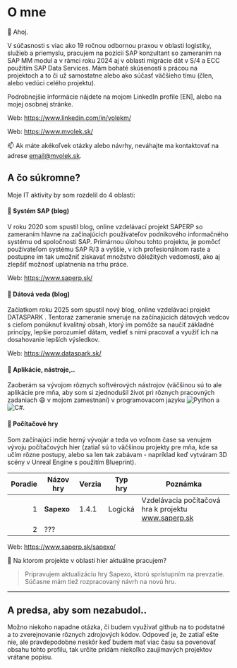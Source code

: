 # O mne

👋 Ahoj.

V súčasnosti s viac ako 19 ročnou odbornou praxou v oblasti logistiky, služieb a priemyslu, pracujem na pozícii SAP konzultant so zameraním na SAP MM modul a v rámci roku 2024 aj v oblasti migrácie dát v S/4 a ECC použitím SAP Data Services. Mám bohaté skúsenosti s prácou na projektoch a to či už samostatne alebo ako súčasť väčšieho tímu (člen, alebo vedúci celého projektu).

Podrobnejšie informácie nájdete na mojom LinkedIn profile [EN], alebo na mojej osobnej stránke. 

Web: https://www.linkedin.com/in/volekm/

Web: https://www.mvolek.sk/

📫 Ak máte akékoľvek otázky alebo návrhy, neváhajte ma kontaktovať na adrese email@mvolek.sk. 


## A čo súkromne?

Moje IT aktivity by som rozdelil do 4 oblastí:

#### 🔳 Systém SAP (blog)

V roku 2020 som spustil blog, online vzdelávací projekt SAPERP so zameraním hlavne na začínajúcich používateľov podnikového informačného systému od spoločnosti SAP. Primárnou úlohou tohto projektu, je pomôcť používateľom systému SAP R/3 a vyššie, v ich profesionálnom raste a postupne im tak umožniť získavať množstvo dôležitých vedomostí, ako aj zlepšiť možnosť uplatnenia na trhu práce.

Web: https://www.saperp.sk/


#### 🔳 Dátová veda (blog)

Začiatkom roku 2025 som spustil nový blog, online vzdelávací projekt DATASPARK . Tentoraz zameranie smeruje na začínajúcich dátových vedcov s cieľom ponúknuť kvalitný obsah, ktorý im pomôže sa naučiť základné princípy, lepšie porozumieť dátam, vedieť s nimi pracovať a využiť ich na dosahovanie lepších výsledkov. 

Web: https://www.dataspark.sk/


#### 🔳 Aplikácie, nástroje,..

Zaoberám sa vývojom rôznych softvérových nástrojov (väčšinou sú to ale aplikácie pre mňa, aby som si zjednodušil život pri rôznych pracovných zadaniach 😄 v mojom zamestnaní) v programovacom jazyku ![Python](https://img.shields.io/badge/Python-3776AB?style=flat&logo=python&logoColor=white) a ![C#](https://img.shields.io/badge/C%23-239120?style=flat&logo=c-sharp&logoColor=white).


#### 🔳 Počítačové hry

Som začínajúci indie herný vývojár a teda vo voľnom čase sa venujem vývoju počítačových hier (zatiaľ sú to väčšinou projekty pre mňa, kde sa učím rôzne postupy, alebo sa len tak zabávam - napríklad keď vytváram 3D scény v Unreal Engine s použitím Blueprint).
 
| Poradie | Názov hry    |  Verzia  |  Typ hry   | Poznámka                                             |
|--------:|--------------|----------|------------| -----------------------------------------------------|
|    1    | **Sapexo**   | 1.4.1    |  Logická   | Vzdelávacia počítačová hra k projektu www.saperp.sk  |
|    2    | ???          |          |            |                                                      |

Web: https://www.saperp.sk/sapexo/

🧭 Na ktorom projekte v oblasti hier aktuálne pracujem?
> Pripravujem aktualizáciu hry Sapexo, ktorú sprístupním na prevzatie. Súčasne mám tiež rozpracovaný návrh na novú hru.

  
---



## A predsa, aby som nezabudol..
Možno niekoho napadne otázka, či budem využívať github na to podstatné a to zverejnovanie rôznych zdrojových kódov. Odpoveď je, že zatiaľ ešte nie, ale pravdepodobne neskôr keď budem mať viac času sa povenovať obsahu tohto profilu, tak určite pridám niekoľko zaujímavých projektov vrátane popisu.






<!-- TO DO: Dalšie informácie pridám neskôr 



Obrazky najdi na https://giphy.com/
![Coding GIF](https://media.giphy.com/media/qgQUggAC3Pfv687qPC/giphy.gif)




![Visitors](https://komarev.com/ghpvc/?username=emvepro&label=Profile%20views&color=0e75b6&style=flat)

![emvepro's GitHub stats](https://github-readme-stats.vercel.app/api?username=emvepro&show_icons=true&theme=radical)

![Top Langs](https://github-readme-stats.vercel.app/api/top-langs/?username=emvepro&layout=compact&theme=radical)








---
> Ak máte akékoľvek otázky alebo návrhy, neváhajte ma kontaktovať na adrese email@mvolek.sk. 

🛠️  💸
👾  💎
🧰  ⚠️
📱  ☕️
🔊  🕵🏻
💬  🛠️


- [x] #739
- [ ] https://github.com/octo-org/octo-repo/issues/740
- [ ] Add delight to the experience when all tasks are complete :tada:


Here is a simple footnote[^1].

A footnote can also have multiple lines[^2].

[^1]: My reference.
[^2]: To add line breaks within a footnote, prefix new lines with 2 spaces.
  This is a second line.


Skúsenosti:
- 🕵🏻 Aktívny prispievateľ do open-source projektov
- ☁ Skúsenosti s cloudovými technológiami a službami
- 🧑🏽 Softwarový inžinier s viac ako 2 ročnými skúsenosťami v rôznych technológiách
- 🛠️ Znalosť technológií SAP vrátane ABAP, CPI, APIM, BTP, SAP Build
- 💬 Opýtajte sa ma na softvérové ​​inžinierstvo, technológie SAP, otvorený zdroj, kybernetickú bezpečnosť a cloud computing
- 🤔 Hľadanie príležitostí na prehĺbenie odborných znalostí v oblasti softvérového inžinierstva a prispievanie k pôsobivým projektom


💻  Languages:
C  C++  Python  Java  JavaScript  Php  HTML  CSS 

> [!NOTE]
> Useful information that users should know, even when skimming content.

> [!TIP]
> Helpful advice for doing things better or more easily.

> [!IMPORTANT]
> Key information users need to know to achieve their goal.

> [!WARNING]
> Urgent info that needs immediate user attention to avoid problems.

> [!CAUTION]
> Advises about risks or negative outcomes of certain actions.

-->

<!--
**emvepro/emvepro** is a ✨ _special_ ✨ repository because its `README.md` (this file) appears on your GitHub profile.

Here are some ideas to get you started:

- 🔭 I’m currently working on ...
- 🌱 I’m currently learning ...
- 👯 I’m looking to collaborate on ...
- 🤔 I’m looking for help with ...
- 💬 Ask me about ...
- 📫 How to reach me: ...
- 😄 Pronouns: ...
- ⚡ Fun fact: ...
-->
